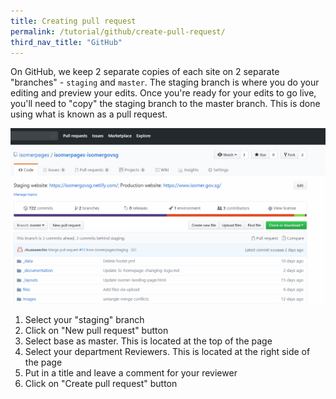 ```yaml
---
title: Creating pull request
permalink: /tutorial/github/create-pull-request/
third_nav_title: "GitHub"
---
```

On GitHub, we keep 2 separate copies of each site on 2 separate "branches" - `staging` and `master`. The staging branch is where you do your editing and preview your edits. Once you're ready for your edits to go live, you'll need to "copy" the staging branch to the master branch. This is done using what is known as a pull request.

![Creating pull request](/images/resources/github-creating-pull-request.gif)

1. Select your "staging" branch
2. Click on "New pull request" button
3. Select base as master. This is located at the top of the page
4. Select your department Reviewers. This is located at the right side of the page
5. Put in a title and leave a comment for your reviewer
6. Click on "Create pull request" button
